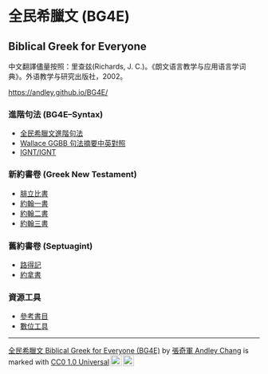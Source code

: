 # 全民希臘文 (BG4E)

## Biblical Greek for Everyone

中文翻譯儘量按照：里查兹(Richards, J. C.)。《朗文语言教学与应用语言学词典》。外语教学与研究出版社，2002。


https://andley.github.io/BG4E/
 

### 進階句法 (BG4E–Syntax)
- [全民希臘文進階句法](Syntax/BG4E-Syntax.md)
- [Wallace GGBB 句法摘要中英對照](GGBB/GGBB.md)
- [IGNT/IGNT](IGNT/IGNT.md)


### 新約書卷 (Greek New Testament)
- [腓立比書](50-Philippians/Philippians-Notes.md)
- [約翰一書](62-1John/1John-Notes.md)
- [約翰二書](63-2John/2John-Notes.md)
- [約翰三書](64-3John/3John-Notes.md)

### 舊約書卷 (Septuagint)
- [路得記](08-Ruth/Ruth-Notes.md)
- [約拿書](32-Jonah/Jonah-Notes.md)


### 資源工具
- [參考書目](Biblography.md)
- [數位工具](Digital-Tools.md)



---
<p xmlns:cc="http://creativecommons.org/ns#" xmlns:dct="http://purl.org/dc/terms/"><a property="dct:title" rel="cc:attributionURL" href="https://andley.github.io/BG4E/">全民希臘文 Biblical Greek for Everyone (BG4E)</a> by <a rel="cc:attributionURL dct:creator" property="cc:attributionName" href="https://github.com/Andley">張奇軍 Andley Chang</a> is marked with <a href="http://creativecommons.org/publicdomain/zero/1.0?ref=chooser-v1" target="_blank" rel="license noopener noreferrer" style="display:inline-block;">CC0 1.0 Universal<img style="height:22px!important;margin-left:3px;vertical-align:text-bottom;" src="https://mirrors.creativecommons.org/presskit/icons/cc.svg?ref=chooser-v1"><img style="height:22px!important;margin-left:3px;vertical-align:text-bottom;" src="https://mirrors.creativecommons.org/presskit/icons/zero.svg?ref=chooser-v1"></a></p>